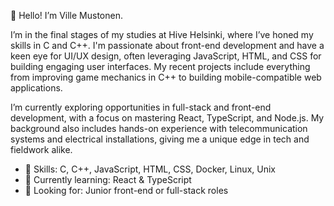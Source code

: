 👋 Hello! I’m Ville Mustonen.

I’m in the final stages of my studies at Hive Helsinki, where I’ve honed my skills in C and C++. I'm passionate about front-end development and have a keen eye for UI/UX design, often leveraging JavaScript, HTML, and CSS for building engaging user interfaces. My recent projects include everything from improving game mechanics in C++ to building mobile-compatible web applications.

I’m currently exploring opportunities in full-stack and front-end development, with a focus on mastering React, TypeScript, and Node.js. My background also includes hands-on experience with telecommunication systems and electrical installations, giving me a unique edge in tech and fieldwork alike.

- 🚀 Skills: C, C++, JavaScript, HTML, CSS, Docker, Linux, Unix
- 🌱 Currently learning: React & TypeScript
- 💼 Looking for: Junior front-end or full-stack roles



<!--
**vmustone/vmustone** is a ✨ _special_ ✨ repository because its `README.md` (this file) appears on your GitHub profile.

Here are some ideas to get you started:

- 🔭 I’m currently working on ...
- 🌱 I’m currently learning ...
- 👯 I’m looking to collaborate on ...
- 🤔 I’m looking for help with ...
- 💬 Ask me about ...
- 📫 How to reach me: ...
- 😄 Pronouns: ...
- ⚡ Fun fact: ...
-->
